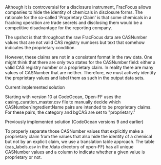 Although it is controversial for a disclosure instrument, FracFocus allows companies to hide the identity of chemicals in disclosure forms.  The rationale for the so-called 'Proprietary Claim' is that some chemicals in a fracking operation are trade secrets and disclosing them would be a competitive disadvantage for the reporting company.  

The upshot is that throughout the raw FracFocus data are CASNumber values that are not valid CAS registry numbers but text that somehow indicates the proprietary condition.   

However, these claims are not in a consistent format in the raw data.  One might think that there are only two states for the CASNumber field: either a valid CAS registry number or a proprietary claim.  In reality there are many values of CASNumber that are neither.  Therefore, we must actively identify the proprietary values and label them as such in the output data sets.  

Current implemented solution

Starting with version 10 at CodeOcean, Open-FF uses the casing_curation_master.csv file to manually decide which CASNumber/IngredientName pairs are intended to be proprietary claims.  For these pairs, the category and bgCAS are set to "proprietary."  

Previously implemented solution (CodeOcean versions 9 and earlier)

To properly separate those CASNumber values that explicitly make a proprietary claim from the values that also hide the identity of a chemical but not by an explicit claim, we use a translation table approach.  The table (cas_labels.csv in the /data directory of open-FF) has all unique CASNumber values and a column to indicate whether a given value is proprietary or not.